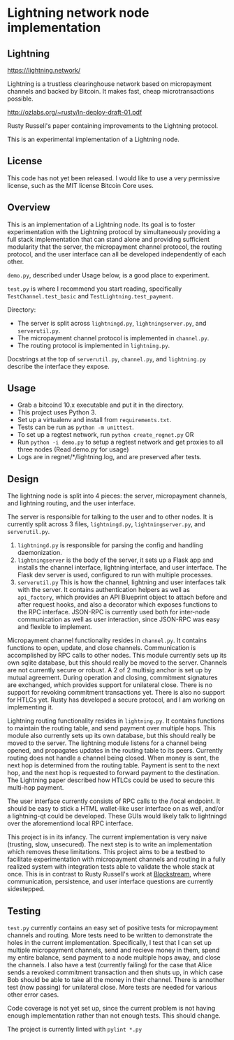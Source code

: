 Lightning network node implementation
=====================================

Lightning
---------

https://lightning.network/

Lightning is a trustless clearinghouse network based on micropayment channels and backed by Bitcoin. It makes fast, cheap microtransactions possible.

http://ozlabs.org/~rusty/ln-deploy-draft-01.pdf

Rusty Russell's paper containing improvements to the Lightning protocol.

This is an experimental implementation of a Lightning node.

License
-------

This code has not yet been released. I would like to use a very permissive license, such as the MIT license Bitcoin Core uses.

Overview
--------

This is an implementation of a Lightning node. Its goal is to foster experimentation with the Lightning protocol by simultaneously providing a full stack implementation that can stand alone and providing sufficient modularity that the server, the micropayment channel protocol, the routing protocol, and the user interface can all be developed independently of each other.

`demo.py`, described under Usage below, is a good place to experiment.

`test.py` is where I recommend you start reading, specifically `TestChannel.test_basic` and `TestLightning.test_payment`.

Directory:
- The server is split across `lightningd.py`, `lightningserver.py`, and `serverutil.py`.
- The micropayment channel protocol is implemented in `channel.py`.
- The routing protocol is implemented in `lightning.py`.

Docstrings at the top of `serverutil.py`, `channel.py`, and `lightning.py` describe the interface they expose.

Usage
-----

- Grab a bitcoind 10.x executable and put it in the directory.
- This project uses Python 3.
- Set up a virtualenv and install from `requirements.txt`.
- Tests can be run as `python -m unittest`.
- To set up a regtest network, run `python create_regnet.py` OR
- Run `python -i demo.py` to setup a regtest network and get proxies to all three nodes (Read demo.py for usage)
- Logs are in regnet/*/lightning.log, and are preserved after tests.

Design
------

The lightning node is split into 4 pieces: the server, micropayment channels, and lightning routing, and the user interface.

The server is responsible for talking to the user and to other nodes. It is currently split across 3 files, `lightningd.py`, `lightningserver.py`, and `serverutil.py`.

1. `lightningd.py` is responsible for parsing the config and handling daemonization.
2. `lightningserver` is the body of the server, it sets up a Flask app and installs the channel interface, lightning interface, and user interface. The Flask dev server is used, configured to run with multiple processes.
3. `serverutil.py` This is how the channel, lightning and user interfaces talk with the server. It contains authentication helpers as well as `api_factory`, which provides an API Blueprint object to attach before and after request hooks, and also a decorator which exposes functions to the RPC interface. JSON-RPC is currently used both for inter-node communication as well as user interaction, since JSON-RPC was easy and flexible to implement.

Micropayment channel functionality resides in `channel.py`. It contains functions to open, update, and close channels. Communication is accomplished by RPC calls to other nodes. This module currently sets up its own sqlite database, but this should really be moved to the server. Channels are not currently secure or robust. A 2 of 2 multisig anchor is set up by mutual agreement. During operation and closing, commitment signatures are exchanged, which provides support for unilateral close. There is no support for revoking commitment transactions yet. There is also no support for HTLCs yet. Rusty has developed a secure protocol, and I am working on implementing it.

Lightning routing functionality resides in `lightning.py`. It contains functions to maintain the routing table, and send payment over multiple hops. This module also currently sets up its own database, but this should really be moved to the server. The lightning module listens for a channel being opened, and propagates updates in the routing table to its peers. Currently routing does not handle a channel being closed. When money is sent, the next hop is determined from the routing table. Payment is sent to the next hop, and the next hop is requested to forward payment to the destination. The Lightning paper described how HTLCs could be used to secure this multi-hop payment.

The user interface currently consists of RPC calls to the /local endpoint. It should be easy to stick a HTML wallet-like user interface on as well, and/or a lightning-qt could be developed. These GUIs would likely talk to lightningd over the aforementiond local RPC interface.

This project is in its infancy. The current implementation is very naive (trusting, slow, unsecured). The next step is to write an implementation which removes these limitations. This project aims to be a testbed to facilitate experimentation with micropayment channels and routing in a fully realized system with integration tests able to validate the whole stack at once. This is in contrast to Rusty Russell's work at [Blockstream](https://github.com/ElementsProject/lightning), where communication, persistence, and user interface questions are currently sidestepped.

Testing
-------

`test.py` currently contains an easy set of positive tests for micropayment channels and routing. More tests need to be written to demonstrate the holes in the current implementation. Specifically, I test that I can set up multiple micropayment channels, send and recieve money in them, spend my entire balance, send payment to a node multiple hops away, and close the channels. I also have a test (currently failing) for the case that Alice sends a revoked commitment transaction and then shuts up, in which case Bob should be able to take all the money in their channel. There is annother test (now passing) for unilateral close. More tests are needed for various other error cases.

Code coverage is not yet set up, since the current problem is not having enough implementation rather than not enough tests. This should change.

The project is currently linted with `pylint *.py`
